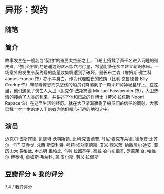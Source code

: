 # 异形：契约

## 随笔

## 简介

故事发生在一艘名为“契约”的殖民太空船之上，飞船上搭载了两千名进入沉睡的殖民者，他们的目的地是遥远的欧米伽六号行星，希望能够在那里建立新的家园。一场意外的发生令契约号的能量收集帆遭到了破坏，船长布兰森（詹姆斯·弗兰科 James Franco 饰）亦不幸身亡。作为代理船长的欧朗（比利·克鲁德普 Billy Crudup 饰）带领着惊恐而又悲伤的船员们降落到了一颗未知的神秘星球上。在这里，他们遇见了仿生人大卫（迈克尔·法斯宾德 Michael Fassbender 饰），大卫热情的接纳了人类的到来，并讲述了他和已故的肖博士（劳米·拉佩斯 Noomi Rapace 饰）在这里生活的经历。就在大卫渐渐赢得了船员们的信任的同时，大家已经一步一步的走入了前者为他们精心打造的地狱之中。

## 演员

迈克尔·法斯宾德, 凯瑟琳·沃特斯顿, 比利·克鲁德普, 丹尼·麦克布莱德, 德米安·比齐尔, 卡门·艾乔戈, 朱西·斯莫利特, 考莉·埃尔南德斯, 艾米·西米茨, 纳撒尼尔·迪安, 亚历山大·英格兰, 本杰明·里格比, 乌利·拉图基孚, 泰丝·哈乌布里奇, 罗蕾莱·金, 哈维尔·博泰特, 詹姆斯·弗兰科, 盖·皮尔斯, 劳米·拉佩斯

## 豆瓣评分 & 我的评分

7.4 / 我的评分
